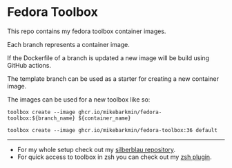 # Fedora Toolbox

This repo contains my fedora toolbox container images.

Each branch represents a container image.

If the Dockerfile of a branch is updated a new image will be build using GitHub
actions.

The template branch can be used as a starter for creating a new container image.

The images can be used for a new toolbox like so:

```
toolbox create --image ghcr.io/mikebarkmin/fedora-toolbox:${branch_name} ${container_name}

toolbox create --image ghcr.io/mikebarkmin/fedora-toolbox:36 default
```

---

- For my whole setup check out my [silberblau repository](https://github.com/mikebarkmin/silberblau).
- For quick access to toolbox in zsh you can check out my [zsh plugin](https://github.com/mikebarkmin/.dotfiles/tree/main/zsh/.oh-my-zsh/custom/plugins/toolbox).
